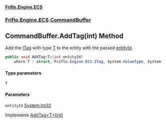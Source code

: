 #### [Friflo.Engine.ECS](index.md 'index')
### [Friflo.Engine.ECS](Friflo.Engine.ECS.md 'Friflo.Engine.ECS').[CommandBuffer](CommandBuffer.md 'Friflo.Engine.ECS.CommandBuffer')

## CommandBuffer.AddTag<T>(int) Method

Add the [ITag](ITag.md 'Friflo.Engine.ECS.ITag') with type [T](CommandBuffer.AddTag_T_(int).md#Friflo.Engine.ECS.CommandBuffer.AddTag_T_(int).T 'Friflo.Engine.ECS.CommandBuffer.AddTag<T>(int).T') to the entity with the passed [entityId](CommandBuffer.AddTag_T_(int).md#Friflo.Engine.ECS.CommandBuffer.AddTag_T_(int).entityId 'Friflo.Engine.ECS.CommandBuffer.AddTag<T>(int).entityId').

```csharp
public void AddTag<T>(int entityId)
    where T : struct, Friflo.Engine.ECS.ITag, System.ValueType, System.ValueType;
```
#### Type parameters

<a name='Friflo.Engine.ECS.CommandBuffer.AddTag_T_(int).T'></a>

`T`
#### Parameters

<a name='Friflo.Engine.ECS.CommandBuffer.AddTag_T_(int).entityId'></a>

`entityId` [System.Int32](https://docs.microsoft.com/en-us/dotnet/api/System.Int32 'System.Int32')

Implements [AddTag&lt;T&gt;(int)](ICommandBuffer.AddTag_T_(int).md 'Friflo.Engine.ECS.ICommandBuffer.AddTag<T>(int)')
